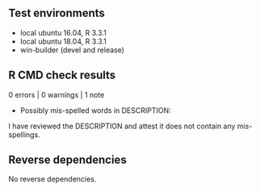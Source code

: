 ## Test environments
* local ubuntu 16.04, R 3.3.1
* local ubuntu 18.04, R 3.3.1
* win-builder (devel and release)

## R CMD check results

0 errors | 0 warnings | 1 note

* Possibly mis-spelled words in DESCRIPTION:

I have reviewed the DESCRIPTION and attest it does not contain any mis-spellings.

## Reverse dependencies

No reverse dependencies.
<!--
---

* I have run R CMD check on the NUMBER downstream dependencies.
  (Summary at ...). 
  
* FAILURE SUMMARY

* All revdep maintainers were notified of the release on RELEASE DATE.
-->
